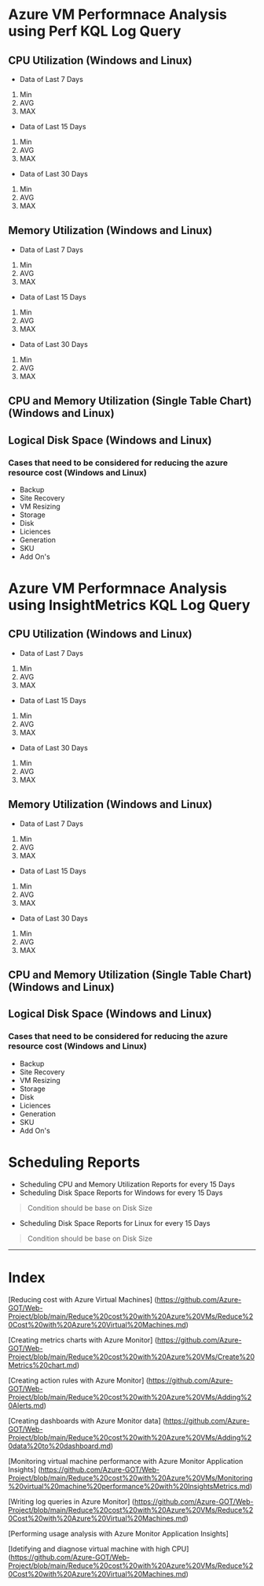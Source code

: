 # Azure VM Performnace Analysis using Perf KQL Log Query
## CPU Utilization (Windows and Linux)
- Data of Last 7 Days
1. Min
2. AVG
3. MAX
- Data of Last 15 Days
1. Min
2. AVG
3. MAX
- Data of Last 30 Days
1. Min
2. AVG
3. MAX

## Memory Utilization (Windows and Linux)
- Data of Last 7 Days
1. Min
2. AVG
3. MAX
- Data of Last 15 Days
1. Min
2. AVG
3. MAX
- Data of Last 30 Days
1. Min
2. AVG
3. MAX

## CPU and Memory Utilization (Single Table Chart) (Windows and Linux)

## Logical Disk Space (Windows and Linux)

### Cases that need to be considered for reducing the azure resource cost (Windows and Linux)

- Backup
- Site Recovery
- VM Resizing
- Storage
- Disk
- Liciences
- Generation
- SKU
- Add On's


# Azure VM Performnace Analysis using InsightMetrics KQL Log Query
## CPU Utilization (Windows and Linux)
- Data of Last 7 Days
1. Min
2. AVG
3. MAX
- Data of Last 15 Days
1. Min
2. AVG
3. MAX
- Data of Last 30 Days
1. Min
2. AVG
3. MAX


## Memory Utilization (Windows and Linux)
- Data of Last 7 Days
1. Min
2. AVG
3. MAX
- Data of Last 15 Days
1. Min
2. AVG
3. MAX
- Data of Last 30 Days
1. Min
2. AVG
3. MAX

## CPU and Memory Utilization (Single Table Chart) (Windows and Linux)

## Logical Disk Space (Windows and Linux)

### Cases that need to be considered for reducing the azure resource cost (Windows and Linux)

- Backup
- Site Recovery
- VM Resizing
- Storage
- Disk
- Liciences
- Generation
- SKU
- Add On's

# Scheduling Reports

- Scheduling CPU and Memory Utilization Reports for every 15 Days
- Scheduling Disk Space Reports for Windows for every 15 Days
> Condition should be base on Disk Size
- Scheduling Disk Space Reports for Linux for every 15 Days
> Condition should be base on Disk Size

<hr />

# Index

[Reducing cost with Azure Virtual Machines] (https://github.com/Azure-GOT/Web-Project/blob/main/Reduce%20cost%20with%20Azure%20VMs/Reduce%20Cost%20with%20Azure%20Virtual%20Machines.md)

[Creating metrics charts with Azure Monitor] (https://github.com/Azure-GOT/Web-Project/blob/main/Reduce%20cost%20with%20Azure%20VMs/Create%20Metrics%20chart.md)

[Creating action rules with Azure Monitor] (https://github.com/Azure-GOT/Web-Project/blob/main/Reduce%20cost%20with%20Azure%20VMs/Adding%20Alerts.md)

[Creating dashboards with Azure Monitor data] (https://github.com/Azure-GOT/Web-Project/blob/main/Reduce%20cost%20with%20Azure%20VMs/Adding%20data%20to%20dashboard.md)

[Monitoring virtual machine performance with Azure Monitor Application Insights] (https://github.com/Azure-GOT/Web-Project/blob/main/Reduce%20cost%20with%20Azure%20VMs/Monitoring%20virtual%20machine%20performance%20with%20InsightsMetrics.md)

[Writing log queries in Azure Monitor] (https://github.com/Azure-GOT/Web-Project/blob/main/Reduce%20cost%20with%20Azure%20VMs/Reduce%20Cost%20with%20Azure%20Virtual%20Machines.md)

[Performing usage analysis with Azure Monitor Application Insights]

[Idetifying and diagnose virtual machine with high CPU] (https://github.com/Azure-GOT/Web-Project/blob/main/Reduce%20cost%20with%20Azure%20VMs/Reduce%20Cost%20with%20Azure%20Virtual%20Machines.md)
